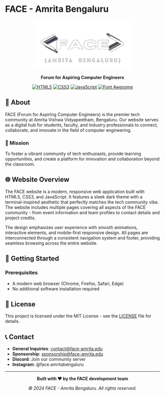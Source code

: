 # FACE - Amrita Bengaluru

<div align="center">

![FACE Logo](FaceLogo3.png)

**Forum for Aspiring Computer Engineers**


[![HTML5](https://img.shields.io/badge/HTML5-E34F26?style=for-the-badge&logo=html5&logoColor=white)](https://developer.mozilla.org/en-US/docs/Web/HTML)
[![CSS3](https://img.shields.io/badge/CSS3-1572B6?style=for-the-badge&logo=css3&logoColor=white)](https://developer.mozilla.org/en-US/docs/Web/CSS)
[![JavaScript](https://img.shields.io/badge/JavaScript-F7DF1E?style=for-the-badge&logo=javascript&logoColor=black)](https://developer.mozilla.org/en-US/docs/Web/JavaScript)
[![Font Awesome](https://img.shields.io/badge/Font_Awesome-339AF0?style=for-the-badge&logo=fontawesome&logoColor=white)](https://fontawesome.com/)

</div>

## 📖 About

FACE (Forum for Aspiring Computer Engineers) is the premier tech community at Amrita Vishwa Vidyapeetham, Bengaluru. Our website serves as a digital hub for students, faculty, and industry professionals to connect, collaborate, and innovate in the field of computer engineering.

### 🎯 Mission
To foster a vibrant community of tech enthusiasts, provide learning opportunities, and create a platform for innovation and collaboration beyond the classroom.

## 🌐 Website Overview

The FACE website is a modern, responsive web application built with HTML5, CSS3, and JavaScript. It features a sleek dark theme with a terminal-inspired aesthetic that perfectly matches the tech community vibe. The website includes multiple pages covering all aspects of the FACE community - from event information and team profiles to contact details and project credits.

The design emphasizes user experience with smooth animations, interactive elements, and mobile-first responsive design. All pages are interconnected through a consistent navigation system and footer, providing seamless browsing across the entire website.

## 🚀 Getting Started

### Prerequisites
- A modern web browser (Chrome, Firefox, Safari, Edge)
- No additional software installation required



## 📄 License

This project is licensed under the MIT License - see the [LICENSE](LICENSE) file for details.

## 

## 📞 Contact

- **General Inquiries**: contact@face-amrita.edu
- **Sponsorship**: sponsorship@face-amrita.edu
- **Discord**: Join our community server
- **Instagram**: @face.amritabengaluru

---

<div align="center">

**Built with ❤️ by the FACE development team**

*© 2024 FACE - Amrita Bengaluru. All rights reserved.*

</div>
